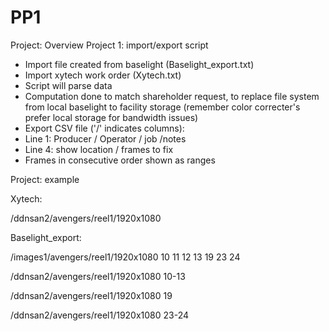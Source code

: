 # PP1

Project: Overview
Project 1: import/export script
- Import file created from baselight (Baselight_export.txt)
- Import xytech work order (Xytech.txt)
- Script will parse data
- Computation done to match shareholder request, to replace file system from local baselight to facility
storage (remember color correcter's prefer local storage for bandwidth issues)
- Export CSV file ('/' indicates columns):
- Line 1: Producer / Operator / job /notes
- Line 4: show location / frames to fix
- Frames in consecutive order shown as ranges


Project: example

Xytech:

/ddnsan2/avengers/reel1/1920x1080

Baselight_export:

/images1/avengers/reel1/1920x1080 10 11 12 13 19 23 24

/ddnsan2/avengers/reel1/1920x1080 10-13

/ddnsan2/avengers/reel1/1920x1080 19

/ddnsan2/avengers/reel1/1920x1080 23-24
